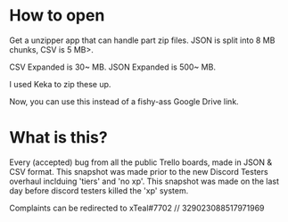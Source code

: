 # How to open

Get a unzipper app that can handle part zip files. JSON is split into 8 MB chunks, CSV is 5 MB>. 

CSV Expanded is 30~ MB.
JSON Expanded is 500~ MB.

I used Keka to zip these up.

Now, you can use this instead of a fishy-ass Google Drive link.

# What is this?

Every (accepted) bug from all the public Trello boards, made in JSON & CSV format. This snapshot was made prior to the new Discord Testers overhaul inclduing 'tiers' and 'no xp'. This snapshot was made on the last day before discord testers killed the 'xp' system.

Complaints can be redirected to xTeal#7702 // 329023088517971969
